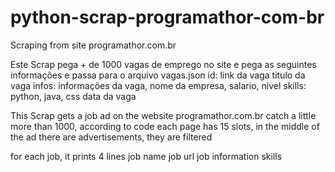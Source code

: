 # python-scrap-programathor-com-br
Scraping from site programathor.com.br

Este Scrap pega + de 1000 vagas de emprego no site e pega as seguintes informações e passa para o arquivo vagas.json
id: link da vaga
titulo da vaga
infos: informações da vaga, nome da empresa, salario, nível
skills: python, java, css
data da vaga

This Scrap gets a job ad on the website programathor.com.br
catch a little more than 1000, according to code
each page has 15 slots, in the middle of the ad there are advertisements, they are filtered 

for each job, it prints 4 lines
job name
job url
job information
skills
